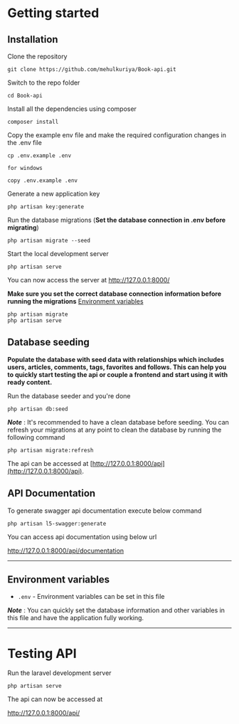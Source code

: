 # Getting started

## Installation

Clone the repository

    git clone https://github.com/mehulkuriya/Book-api.git

Switch to the repo folder

    cd Book-api

Install all the dependencies using composer

    composer install

Copy the example env file and make the required configuration changes in the .env file

    cp .env.example .env  
    
    for windows 

    copy .env.example .env

Generate a new application key

    php artisan key:generate



Run the database migrations (**Set the database connection in .env before migrating**)

    php artisan migrate --seed

Start the local development server

    php artisan serve

You can now access the server at http://127.0.0.1:8000/


    
**Make sure you set the correct database connection information before running the migrations** [Environment variables](#environment-variables)

    php artisan migrate
    php artisan serve

## Database seeding

**Populate the database with seed data with relationships which includes users, articles, comments, tags, favorites and follows. This can help you to quickly start testing the api or couple a frontend and start using it with ready content.**


Run the database seeder and you're done

    php artisan db:seed

***Note*** : It's recommended to have a clean database before seeding. You can refresh your migrations at any point to clean the database by running the following command

    php artisan migrate:refresh
    




The api can be accessed at [http://127.0.0.1:8000/api](http://127.0.0.1:8000/api).

## API Documentation

 To generate swagger api documentation execute below command 

    php artisan l5-swagger:generate

You can access api documentation using below url 

 http://127.0.0.1:8000/api/documentation



----------




## Environment variables

- `.env` - Environment variables can be set in this file

***Note*** : You can quickly set the database information and other variables in this file and have the application fully working.

----------

# Testing API

Run the laravel development server

    php artisan serve

The api can now be accessed at

   http://127.0.0.1:8000/api/


